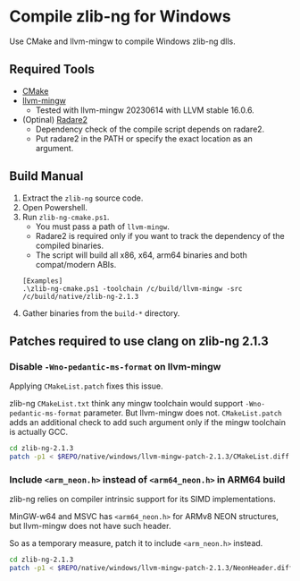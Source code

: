 # Compile zlib-ng for Windows

Use CMake and llvm-mingw to compile Windows zlib-ng dlls.

## Required Tools

- [CMake](https://cmake.org/)
- [llvm-mingw](https://github.com/mstorsjo/llvm-mingw)
    - Tested with llvm-mingw 20230614 with LLVM stable 16.0.6.
- (Optinal) [Radare2](https://github.com/radareorg/radare2/releases)
    - Dependency check of the compile script depends on radare2. 
    - Put radare2 in the PATH or specify the exact location as an argument.

## Build Manual

1. Extract the `zlib-ng` source code.
1. Open Powershell.
1. Run `zlib-ng-cmake.ps1`.
    - You must pass a path of `llvm-mingw`.
    - Radare2 is required only if you want to track the dependency of the compiled binaries.
    - The script will build all x86, x64, arm64 binaries and both compat/modern ABIs.
    ```
    [Examples]
    .\zlib-ng-cmake.ps1 -toolchain /c/build/llvm-mingw -src /c/build/native/zlib-ng-2.1.3
    ```
1. Gather binaries from the `build-*` directory.

## Patches required to use clang on zlib-ng 2.1.3

### Disable `-Wno-pedantic-ms-format` on llvm-mingw

Applying `CMakeList.patch` fixes this issue.

zlib-ng `CMakeList.txt` think any mingw toolchain would support `-Wno-pedantic-ms-format` parameter. But llvm-mingw does not. `CMakeList.patch` adds an additional check to add such argument only if the mingw toolchain is actually GCC.

```sh
cd zlib-ng-2.1.3
patch -p1 < $REPO/native/windows/llvm-mingw-patch-2.1.3/CMakeList.diff
```

### Include `<arm_neon.h>` instead of `<arm64_neon.h>` in ARM64 build

zlib-ng relies on compiler intrinsic support for its SIMD implementations.

MinGW-w64 and MSVC has `<arm64_neon.h>` for ARMv8 NEON structures, but llvm-mingw does not have such header.

So as a temporary measure, patch it to include `<arm_neon.h>` instead.

```sh
cd zlib-ng-2.1.3
patch -p1 < $REPO/native/windows/llvm-mingw-patch-2.1.3/NeonHeader.diff
```
